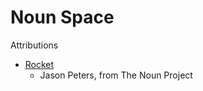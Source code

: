 Noun Space
==========

Attributions

* [Rocket](http://thenounproject.com/noun/rocket/#icon-No2539)
    * Jason Peters, from The Noun Project
